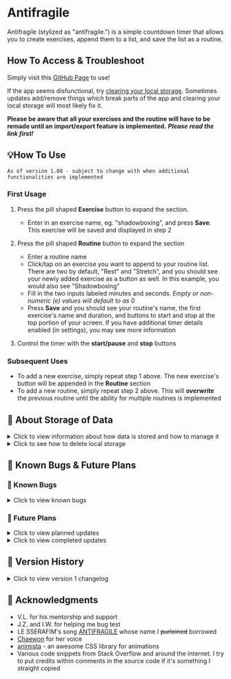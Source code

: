 # Antifragile

Antifragile (stylized as "antifragile.") is a simple countdown timer that allows you to create exercises, append them to a list, and save the list as a routine.

## How To Access & Troubleshoot

Simply visit this [GitHub Page](https://sherwin-leung.github.io/antifragile/) to use!

If the app seems disfunctional, try [clearing your local storage](https://github.com/sherwin-leung/antifragile/edit/main/README.md#-about-storage-of-data). Sometimes updates add/remove things which break parts of the app and clearing your local storage will most likely fix it.

**Please be aware that all your exercises and the routine will have to be remade until an import/export feature is implemented.** ***Please read the link first!***

## 💡How To Use

`
As of version 1.08 - subject to change with when additional functionalities are implemented
`

### First Usage

1. Press the pill shaped **Exercise** button to expand the section.
   * Enter in an exercise name, eg. "shadowboxing", and press **Save**. This exercise will be saved and displayed in step 2

2. Press the pill shaped **Routine** button to expand the section
   * Enter a routine name
   * Click/tap on an exercise you want to append to your routine list. There are two by default, "Rest" and "Stretch", and you should see your newly added exercise as a button as well. In this example, you would also see "Shadowboxing"
   * Fill in the two inputs labeled minutes and seconds. _Empty or non-numeric (e) values will default to as 0_
   * Press **Save** and you should see your routine's name, the first exercise's name and duration, and buttons to start and stop at the top portion of your screen. If you have additional timer details enabled (in settings), you may see more information
     
3. Control the timer with the **start/pause** and **stop** buttons

### Subsequent Uses

* To add a new exercise, simply repeat step 1 above. The new exercise's button will be appended in the **Routine** section
* To add a new routine, simply repeat step 2 above. This will _**overwrite**_ the previous routine until the ability for multiple routines is implemented

## 💾 About Storage of Data

<details>
  
<summary>Click to view information about how data is stored and how to manage it</summary>

There is currently no database storage associated with this app. Exercises and routines are stored in the user's device's **local storage**.

While state and exercises/routines persist through each visit, be aware that they _will_ be deleted if a user manually clears their cookies/site data on a **desktop** or **mobile**.

There may be a case where users may want to manually delete their data associated with Antifragile (nothing sensitive, just saved exercises/routines).

At the moment, there is no functionality to clear existing exerises on the timer, only the ability to add new ones. Additionally, currently creating a new routine only overwrites the previous one, and there is no ability to remove it.

There are plans to implement functionalities to allow users to delete existing exercises and routines in the future, but in the mean time, users using the [timer](https://sherwin-leung.github.io/antifragile/) can delete their associated data (and thus starting the timer with a fresh slate) with the following steps:

</details>

<details>

<summary>Click to see how to delete local storage</summary>
  
### 🖥️ Desktop

_On desktop, you can delete local storage for a site directly without erasing all your cookies._
1. Press **F12** to access dev tools
2. Click **Application** tab
3. Expand **Local storage** under _Storage_ category
4. Click `https://sherwin-leung.github.io`
5. Click the **Ø** symbol next to the filter bar to clear all data

### 📱 Mobile

* Simply clear your browser's cookies/site data. ***Keep in mind that this will probably sign you out of any sites you've signed into on your phone's browser and clear other preferences!***

</details>

## 👀 Known Bugs & Future Plans

### 🐛 Known Bugs

<details>

<summary>Click to view known bugs</summary>

* None found, for now! 😰

</details>

### 🔮 Future Plans
 
<details>

<summary>Click to view planned updates</summary>

Listed roughly in order of priority, but subject to change

* Option to add a "buffer countdown" between each exercise

* Ability to delete exercises
* Sort excercise buttons by alphabetical order

* Store and load multiple routines

* Ability to export data to a JSON file

</details>

<details>

<summary>Click to view completed updates</summary>

Listed in chronological order (oldest to newest)

* Pause/resume button and functionality
  
* Implement visual feedback to the user to indicate successes when saving exercises/routines, or errors such as missing an exercise/routine name while saving

* Display upcoming exercise's name
* Display how many exercises left in routine
  
</details>

## 📄 Version History

<details>

<summary>Click to view version 1 changelog</summary>

* v1.08
  * Added ability to toggle on/off sounds for the timer. A sound plays when you successfully complete the entire routine (all exercises finished without quitting - pausing is okay though) and a sound plays when you stop the routine. Looking to add a sound that plays in between exercises for the routine soon. _The sounds right now are just silly Chaewon (from LE SSERAFIM) sounds but may change it in the future._
 
* v1.07
  * Added ability to toggle on/off extra details related to currently loaded routine in the timer (how many exercises left, which exercise is coming up next, and full exercise list). Instructions view can be toggled on and off as well

* v1.06
  * Added visual feedback when trying to save a duplicate exercise and made the successful save feedback flashier

* v1.05
  * Added visual feedback when trying to save an exercise or routine without inputting a name or a routine with no exercises in its list

* v1.04
  * Added some initial visual feedback to the user when they successfully save exercises and/or routines. More visual feedback to come!

* v1.03
  * Consolidated play/pause/resume functionalities into one button, instead of play and pause/resume

* v1.02
   * Implemented pause/resume button and functionality

* v1.01
   * Fixed bug with out of bounds values for duration inputs

* v1.0
   * Initial Release
  
</details>

## 🙏 Acknowledgments

* V.L. for his mentorship and support
* J.Z. and I.W. for helping me bug test
* LE SSERAFIM's song [ANTIFRAGILE](https://youtu.be/pyf8cbqyfPs) whose name I ~~purloined~~ borrowed
* [Chaewon](https://www.instagram.com/_chaechae_1/?hl=en) for her voice
* [animista](https://animista.net/) - an awesome CSS library for animations
* Various code snippets from Stack Overflow and around the internet. I try to put credits within comments in the source code if it's something I straight copied
